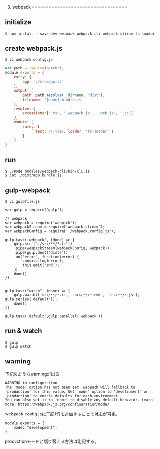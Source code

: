 03. webpack
==================================

## initialize

```
$ npm install --save-dev webpack webpack-cli webpack-stream ts-loader
```

## create webpack.js

```
$ vi webpack.config.js
```

```webpack.config.js
var path = require('path');
module.exports = {
    entry: {
        app :'./src/app.ts'
    },
    output: {
		path: path.resolve(__dirname, 'dist'),
        filename: '[name].bundle.js'
    },
    resolve: {
        extensions:['.ts', '.webpack.js', '.web.js', '.js']
    },
    module: {
        rules: [
            { test: /\.ts$/, loader: 'ts-loader' }
        ]
    }
}
```

## run 

```
$ ./node_modules/webpack-cli/bin/cli.js
$ cat ./dist/app.bundle.js
```


## gulp-webpack

```
$ vi gulpfile.js
```

```
var gulp = require('gulp');

// webpack
var webpack = require('webpack');
var webpackStream = require('webpack-stream');
var webpackConfig = require('./webpack.config.js');

gulp.task('webpack', (done) => {
    gulp.src(["./src/**/*.ts"])
	.pipe(webpackStream(webpackConfig, webpack))
	.pipe(gulp.dest('dist/'))
	.on('error', function(error) {
		console.log(error);
		this.emit('end');
	})
	done()
})


gulp.task("watch", (done) => {
	gulp.watch(["src/**/*.ts", "src/**/*.es6", "src/**/*.js"], gulp.series('default'));
	done()
})

gulp.task('default',gulp.parallel('webpack'))
```

## run & watch

```
$ gulp
$ gulp watch
```


## warning

下記のようなwarningが出る

```
WARNING in configuration
The 'mode' option has not been set, webpack will fallback to 'production' for this value. Set 'mode' option to 'development' or 'production' to enable defaults for each environment.
You can also set it to 'none' to disable any default behavior. Learn more: https://webpack.js.org/configuration/mode/
```

webpack.config.jsに下記1行を追加することで対応が可能。

```
module.exports = {
	mode: "development",
}
```

productionモードと切り替える方法は別記する。